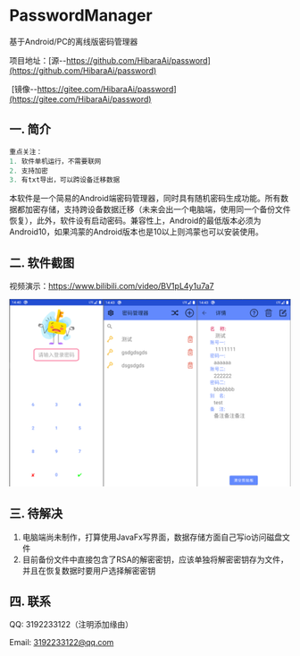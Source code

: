 # PasswordManager

基于Android/PC的离线版密码管理器

项目地址：[源--https://github.com/HibaraAi/password](https://github.com/HibaraAi/password)

​                  [镜像--https://gitee.com/HibaraAi/password](https://gitee.com/HibaraAi/password)

## 一. 简介

```java
重点关注：
1. 软件单机运行，不需要联网
2. 支持加密
3. 有txt导出，可以跨设备迁移数据
```

本软件是一个简易的Android端密码管理器，同时具有随机密码生成功能。所有数据都加密存储，支持跨设备数据迁移（未来会出一个电脑端，使用同一个备份文件恢复），此外，软件设有启动密码。兼容性上，Android的最低版本必须为Android10，如果鸿蒙的Android版本也是10以上则鸿蒙也可以安装使用。

## 二. 软件截图

视频演示：https://www.bilibili.com/video/BV1pL4y1u7a7

![截图](img/01.png)

## 三. 待解决

1. 电脑端尚未制作，打算使用JavaFx写界面，数据存储方面自己写io访问磁盘文件
2. 目前备份文件中直接包含了RSA的解密密钥，应该单独将解密密钥存为文件，并且在恢复数据时要用户选择解密密钥

## 四. 联系

QQ: 3192233122（注明添加缘由）

Email: 3192233122@qq.com
